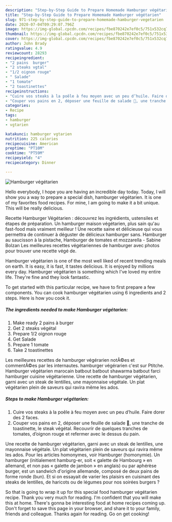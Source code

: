 ```yaml
---
description: "Step-by-Step Guide to Prepare Homemade Hamburger végétarien"
title: "Step-by-Step Guide to Prepare Homemade Hamburger végétarien"
slug: 971-step-by-step-guide-to-prepare-homemade-hamburger-vegetarien
date: 2020-07-04T09:29:07.796Z
image: https://img-global.cpcdn.com/recipes/fbe870242e7ef0c5/751x532cq70/hamburger-vegetarien-photo-principale-de-la-recette.jpg
thumbnail: https://img-global.cpcdn.com/recipes/fbe870242e7ef0c5/751x532cq70/hamburger-vegetarien-photo-principale-de-la-recette.jpg
cover: https://img-global.cpcdn.com/recipes/fbe870242e7ef0c5/751x532cq70/hamburger-vegetarien-photo-principale-de-la-recette.jpg
author: John Brady
ratingvalue: 4.9
reviewcount: 28293
recipeingredient:
- "2 pains  burger"
- "2 steaks vgtal"
- "1/2 oignon rouge"
- " Salade"
- "1 tomate"
- "2 toastinettes"
recipeinstructions:
- "Cuire vos steaks à la poêle à feu moyen avec un peu d’huile. Faire dorer des 2 faces."
- "Couper vos pains en 2, déposer une feuille de salade 🥗, une tranche de toastinette, le steak végétal. Recouvrir de quelques tranches de tomates, d’oignon rouge et refermer avec le dessus du pain."
categories:
- Recipe
tags:
- hamburger
- vgtarien

katakunci: hamburger vgtarien 
nutrition: 225 calories
recipecuisine: American
preptime: "PT10M"
cooktime: "PT59M"
recipeyield: "4"
recipecategory: Dinner

---
```



![Hamburger végétarien](https://img-global.cpcdn.com/recipes/fbe870242e7ef0c5/751x532cq70/hamburger-vegetarien-photo-principale-de-la-recette.jpg)

Hello everybody, I hope you are having an incredible day today. Today, I will show you a way to prepare a special dish, hamburger végétarien. It is one of my favorites food recipes. For mine, I am going to make it a bit unique. This will be really delicious.

Recette Hamburger Végétarien : découvrez les ingrédients, ustensiles et étapes de préparation. Un hamburger maison végétarien, plus sain qu&#39;au fast-food mais vraiment meilleur ! Une recette saine et délicieuse qui vous permettra de continuer à déguster de délicieux hamburger sans. Hamburger au saucisson à la pistache, Hamburger de tomates et mozzarella - Sabine Bolzan Les meilleures recettes végétariennes de hamburger avec photos pour trouver une recette végé de.

Hamburger végétarien is one of the most well liked of recent trending meals on earth. It is easy, it is fast, it tastes delicious. It is enjoyed by millions every day. Hamburger végétarien is something which I've loved my entire life. They're fine and they look fantastic.


To get started with this particular recipe, we have to first prepare a few components. You can cook hamburger végétarien using 6 ingredients and 2 steps. Here is how you cook it.

<!--inarticleads1-->

##### The ingredients needed to make Hamburger végétarien:

1. Make ready 2 pains à burger
1. Get 2 steaks végétal
1. Prepare 1/2 oignon rouge
1. Get  Salade
1. Prepare 1 tomate
1. Take 2 toastinettes


Les meilleures recettes de hamburger végérarien notÃ©es et commentÃ©es par les internautes. hamburger végérarien c&#39;est sur Ptitche. Hamburger végétarien marocain batbout batbout shawarma batbout farci hamburger cuisine végétarienne. Une recette de hamburger végétarien, garni avec un steak de lentilles, une mayonnaise végétale. Un plat végétarien plein de saveurs qui ravira même les ados. 

<!--inarticleads2-->

##### Steps to make Hamburger végétarien:

1. Cuire vos steaks à la poêle à feu moyen avec un peu d’huile. Faire dorer des 2 faces.
1. Couper vos pains en 2, déposer une feuille de salade 🥗, une tranche de toastinette, le steak végétal. Recouvrir de quelques tranches de tomates, d’oignon rouge et refermer avec le dessus du pain.


Une recette de hamburger végétarien, garni avec un steak de lentilles, une mayonnaise végétale. Un plat végétarien plein de saveurs qui ravira même les ados. Pour les articles homonymes, voir Hamburger (homonymie). Un hamburger (initialement hamburg-er, soit « galette de Hambourg » en allemand, et non pas « galette de jambon » en anglais) ou par aphérèse burger, est un sandwich d&#39;origine allemande, composé de deux pains de forme ronde (bun). Et si on essayait de varier les plaisirs en cuisinant des steaks de lentilles, de haricots ou de légumes pour nos soirées burgers ? 

So that is going to wrap it up for this special food hamburger végétarien recipe. Thank you very much for reading. I'm confident that you will make this at home. There's gonna be interesting food at home recipes coming up. Don't forget to save this page in your browser, and share it to your family, friends and colleague. Thanks again for reading. Go on get cooking!
